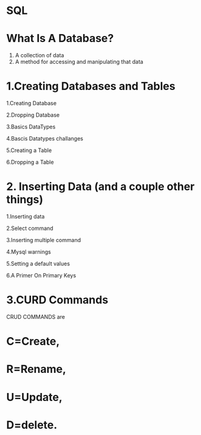 # SQL 
# What Is A Database?
1. A collection of data
2. A method for accessing and manipulating that data

# 1.Creating Databases and Tables 
1.Creating Database

2.Dropping Database

3.Basics DataTypes

4.Bascis Datatypes challanges  

5.Creating a Table  

6.Dropping a Table  

# 2. Inserting Data (and a couple other things)
1.Inserting data 

2.Select command

3.Inserting multiple command

4.Mysql warnings

5.Setting a default values

6.A Primer On Primary Keys

# 3.CURD Commands
CRUD COMMANDS are 
  # C=Create,
  # R=Rename,
  # U=Update,
  # D=delete.


